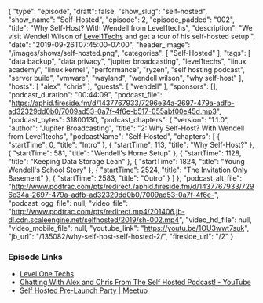 {
  "type": "episode",
  "draft": false,
  "show_slug": "self-hosted",
  "show_name": "Self-Hosted",
  "episode": 2,
  "episode_padded": "002",
  "title": "Why Self-Host? With Wendell from Level1techs",
  "description": "We visit Wendell Wilson of [Level1Techs](https://level1techs.com/) and get a tour of his self-hosted setup.",
  "date": "2019-09-26T07:45:00-07:00",
  "header_image": "/images/shows/self-hosted.png",
  "categories": [
    "Self-Hosted"
  ],
  "tags": [
    "data backup",
    "data privacy",
    "jupiter broadcasting",
    "level1techs",
    "linux academy",
    "linux kernel",
    "performance",
    "ryzen",
    "self hosting podcast",
    "server build",
    "vmware",
    "wayland",
    "wendell wilson",
    "why self-host"
  ],
  "hosts": [
    "alex",
    "chris"
  ],
  "guests": [
    "wendell"
  ],
  "sponsors": [],
  "podcast_duration": "00:44:09",
  "podcast_file": "https://aphid.fireside.fm/d/1437767933/7296e34a-2697-479a-adfb-ad32329dd0b0/7009ad53-0a7f-4f6e-b517-055abf00e45d.mp3",
  "podcast_bytes": 31800130,
  "podcast_chapters": {
    "version": "1.1.0",
    "author": "Jupiter Broadcasting",
    "title": "2: Why Self-Host? With Wendell from Level1techs",
    "podcastName": "Self-Hosted",
    "chapters": [
      {
        "startTime": 0,
        "title": "Intro"
      },
      {
        "startTime": 113,
        "title": "Why Self-Host?"
      },
      {
        "startTime": 581,
        "title": "Wendell's Home Setup"
      },
      {
        "startTime": 1128,
        "title": "Keeping Data Storage Lean"
      },
      {
        "startTime": 1824,
        "title": "Young Wendell's School Story"
      },
      {
        "startTime": 2524,
        "title": "The Invitation Only Basement"
      },
      {
        "startTime": 2583,
        "title": "Outro"
      }
    ]
  },
  "podcast_alt_file": "http://www.podtrac.com/pts/redirect./aphid.fireside.fm/d/1437767933/7296e34a-2697-479a-adfb-ad32329dd0b0/7009ad53-0a7f-4f6e-",
  "podcast_ogg_file": null,
  "video_file": "http://www.podtrac.com/pts/redirect.mp4/201406.jb-dl.cdn.scaleengine.net/selfhosted/2019/sh-002.mp4",
  "video_hd_file": null,
  "video_mobile_file": null,
  "youtube_link": "https://youtu.be/1OU3wwt7suk",
  "jb_url": "/135082/why-self-host-self-hosted-2/",
  "fireside_url": "/2"
}


### Episode Links

  * [Level One Techs](https://level1techs.com/ "Level One Techs")
  * [Chatting With Alex and Chris From The Self Hosted Podcast! - YouTube](https://www.youtube.com/watch?v=8ZZJu0uty9E&feature=youtu.be "Chatting With Alex and Chris From The Self Hosted Podcast! - YouTube")
  * [Self Hosted Pre-Launch Party | Meetup](https://www.meetup.com/jupiterbroadcasting/events/264326965/ "Self Hosted Pre-Launch Party | Meetup")


